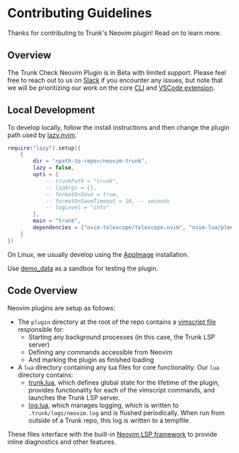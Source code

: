 # Contributing Guidelines

Thanks for contributing to Trunk's Neovim plugin! Read on to learn more.

## Overview

The Trunk Check Neovim Plugin is in Beta with limited support. Please feel free to reach out to us
on [Slack](https://slack.trunk.io) if you encounter any issues, but note that we will be
prioritizing our work on the core [CLI](https://docs.trunk.io/cli) and
[VSCode extension](https://marketplace.visualstudio.com/items?itemName=Trunk.io).

## Local Development

To develop locally, follow the install instructions and then change the plugin path used by
[lazy.nvim](https://github.com/folke/lazy.nvim).

```lua
require("lazy").setup({
	{
		dir = "<path-to-repo>/neovim-trunk",
		lazy = false,
		opts = {
			-- trunkPath = "trunk",
			-- lspArgs = {},
			-- formatOnSave = true,
			-- formatOnSaveTimeout = 10, -- seconds
			-- logLevel = "info"
		},
		main = "trunk",
		dependencies = {"nvim-telescope/telescope.nvim", "nvim-lua/plenary.nvim"}
	}
})
```

On Linux, we usually develop using the
[AppImage](https://github.com/neovim/neovim/wiki/Installing-Neovim#appimage-universal-linux-package)
installation.

Use [demo_data](demo_data) as a sandbox for testing the plugin.

## Code Overview

Neovim plugins are setup as follows:

- The `plugin` directory at the root of the repo contains a [vimscript file](plugin/trunk.vim)
  responsible for:
  - Starting any background processes (in this case, the Trunk LSP server)
  - Defining any commands accessible from Neovim
  - And marking the plugin as finished loading
- A `lua` directory containing any lua files for core functionality. Our `lua` directory contains:
  - [trunk.lua](lua/trunk.lua), which defines global state for the lifetime of the plugin, provides
    functionality for each of the vimscript commands, and launches the Trunk LSP server.
  - [log.lua](lua/log.lua), which manages logging, which is written to `.trunk/logs/neovim.log` and
    is flushed periodically. When run from outside of a Trunk repo, this log is written to a
    tempfile.

These files interface with the built-in [Neovim LSP framework](https://neovim.io/doc/user/lsp.html)
to provide inline diagnostics and other features.
